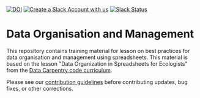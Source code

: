 [![DOI](https://zenodo.org/badge/DOI/10.5281/zenodo.3269869.svg)](https://doi.org/10.5281/zenodo.3269869)
[![Create a Slack Account with us](https://img.shields.io/badge/Create_Slack_Account-The_Carpentries-071159.svg)](https://swc-slack-invite.herokuapp.com/) 
[![Slack Status](https://img.shields.io/badge/Slack_Channel-dc--ecology--data--org-E01563.svg)](https://swcarpentry.slack.com/messages/C9WJAN3CH) 


Data Organisation and Management
================================

This repository contains training material for lesson on best practices for data organisation and management using spreadsheets. This material is based on the lesson "Data Organization in Spreadsheets for Ecologists" from the [Data Carpentry code curriculum](https://datacarpentry.org/lessons/). 

Please see our [contribution guidelines](CONTRIBUTING.md) before contributing updates, bug fixes, or other corrections.
 
